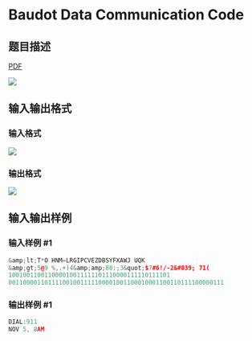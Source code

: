 # Baudot Data Communication Code

## 题目描述

[problemUrl]: https://uva.onlinejudge.org/index.php?option=com_onlinejudge&Itemid=8&category=9&page=show_problem&problem=681

[PDF](https://uva.onlinejudge.org/external/7/p740.pdf)

![](https://cdn.luogu.com.cn/upload/vjudge_pic/UVA740/b0c0d29e9e4195f464372c78d8ad16efd353ff09.png)

## 输入输出格式

### 输入格式

![](https://cdn.luogu.com.cn/upload/vjudge_pic/UVA740/359744df1000f0b550a303666c440fe544d3aa3d.png)

### 输出格式

![](https://cdn.luogu.com.cn/upload/vjudge_pic/UVA740/daa7caca5f131af752460af8488b9fd057ccf034.png)

## 输入输出样例

### 输入样例 #1

```cpp
&amp;lt;T*O HNM=LRGIPCVEZDBSYFXAWJ UQK
&amp;gt;5@9 %,.+)4&amp;amp;80:;3&quot;$?#6!/-2&#039; 71(
100100110011000010011111101110000111110111101
001100001101111001001111100001001100010001100110111100000111
```


### 输出样例 #1

```cpp
DIAL:911
NOV 5, 8AM
```



